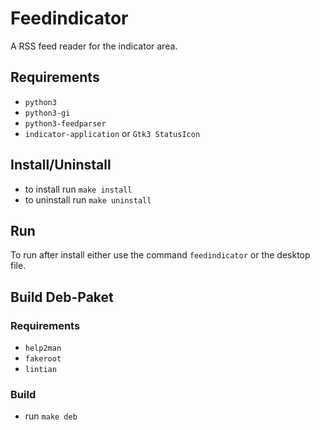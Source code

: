# Feedindicator

A RSS feed reader for the indicator area.

## Requirements
 * ```python3```
 * ```python3-gi```
 * ```python3-feedparser```
 * ```indicator-application``` or ```Gtk3 StatusIcon```

## Install/Uninstall
 * to install run ```make install```
 * to uninstall run ```make uninstall```

## Run
 To run after install either use the command ```feedindicator``` or the desktop file.

## Build Deb-Paket
### Requirements
 * ```help2man```
 * ```fakeroot```
 * ```lintian```

### Build
 * run ```make deb```
